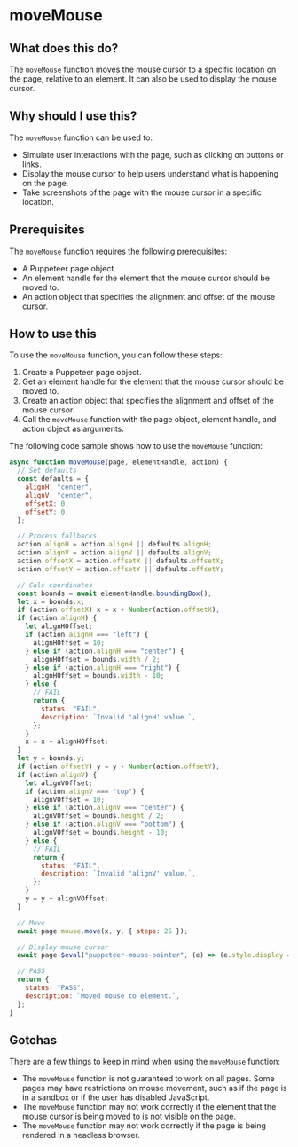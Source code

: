 
  
   # **moveMouse**

## What does this do?

The `moveMouse` function moves the mouse cursor to a specific location on the page, relative to an element. It can also be used to display the mouse cursor.

## Why should I use this?

The `moveMouse` function can be used to:

- Simulate user interactions with the page, such as clicking on buttons or links.
- Display the mouse cursor to help users understand what is happening on the page.
- Take screenshots of the page with the mouse cursor in a specific location.

## Prerequisites

The `moveMouse` function requires the following prerequisites:

- A Puppeteer page object.
- An element handle for the element that the mouse cursor should be moved to.
- An action object that specifies the alignment and offset of the mouse cursor.

## How to use this

To use the `moveMouse` function, you can follow these steps:

1. Create a Puppeteer page object.
2. Get an element handle for the element that the mouse cursor should be moved to.
3. Create an action object that specifies the alignment and offset of the mouse cursor.
4. Call the `moveMouse` function with the page object, element handle, and action object as arguments.

The following code sample shows how to use the `moveMouse` function:

```javascript
async function moveMouse(page, elementHandle, action) {
  // Set defaults
  const defaults = {
    alignH: "center",
    alignV: "center",
    offsetX: 0,
    offsetY: 0,
  };

  // Process fallbacks
  action.alignH = action.alignH || defaults.alignH;
  action.alignV = action.alignV || defaults.alignV;
  action.offsetX = action.offsetX || defaults.offsetX;
  action.offsetY = action.offsetY || defaults.offsetY;

  // Calc coordinates
  const bounds = await elementHandle.boundingBox();
  let x = bounds.x;
  if (action.offsetX) x = x + Number(action.offsetX);
  if (action.alignH) {
    let alignHOffset;
    if (action.alignH === "left") {
      alignHOffset = 10;
    } else if (action.alignH === "center") {
      alignHOffset = bounds.width / 2;
    } else if (action.alignH === "right") {
      alignHOffset = bounds.width - 10;
    } else {
      // FAIL
      return {
        status: "FAIL",
        description: `Invalid 'alignH' value.`,
      };
    }
    x = x + alignHOffset;
  }
  let y = bounds.y;
  if (action.offsetY) y = y + Number(action.offsetY);
  if (action.alignV) {
    let alignVOffset;
    if (action.alignV === "top") {
      alignVOffset = 10;
    } else if (action.alignV === "center") {
      alignVOffset = bounds.height / 2;
    } else if (action.alignV === "bottom") {
      alignVOffset = bounds.height - 10;
    } else {
      // FAIL
      return {
        status: "FAIL",
        description: `Invalid 'alignV' value.`,
      };
    }
    y = y + alignVOffset;
  }

  // Move
  await page.mouse.move(x, y, { steps: 25 });

  // Display mouse cursor
  await page.$eval("puppeteer-mouse-pointer", (e) => (e.style.display = "block"));

  // PASS
  return {
    status: "PASS",
    description: `Moved mouse to element.`,
  };
}
```

## Gotchas

There are a few things to keep in mind when using the `moveMouse` function:

- The `moveMouse` function is not guaranteed to work on all pages. Some pages may have restrictions on mouse movement, such as if the page is in a sandbox or if the user has disabled JavaScript.
- The `moveMouse` function may not work correctly if the element that the mouse cursor is being moved to is not visible on the page.
- The `moveMouse` function may not work correctly if the page is being rendered in a headless browser.
  
  